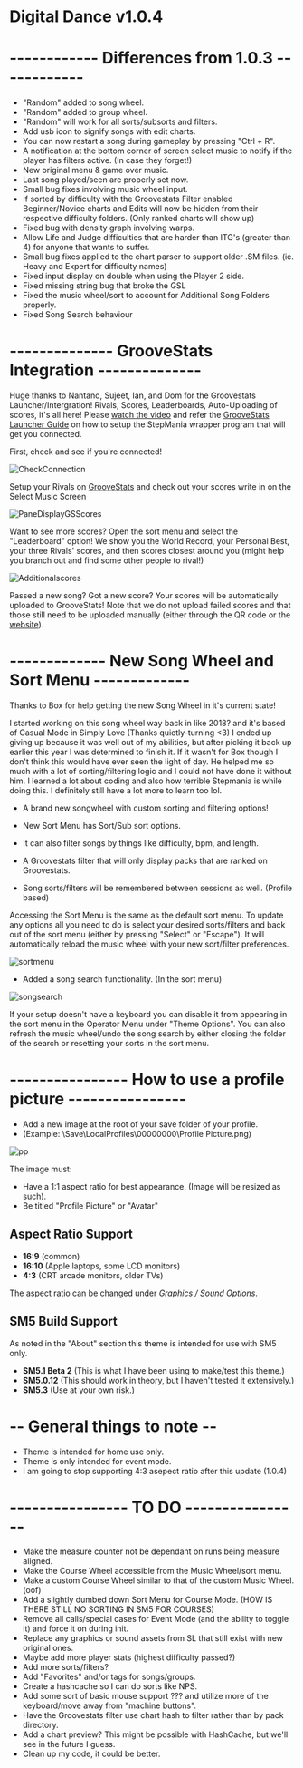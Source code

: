 # Digital Dance v1.0.4

# ------------ Differences from 1.0.3 ------------
- "Random" added to song wheel.
- "Random" added to group wheel.
- "Random" will work for all sorts/subsorts and filters.
- Add usb icon to signify songs with edit charts.
- You can now restart a song during gameplay by pressing "Ctrl + R".
- A notification at the bottom corner of screen select music to notify if the player has filters active. (In case they forget!)
- New original menu & game over music.
- Last song played/seen are properly set now.
- Small bug fixes involving music wheel input.
- If sorted by difficulty with the Groovestats Filter enabled Beginner/Novice charts and Edits will now be hidden from their respective difficulty folders. (Only ranked charts will show up)
- Fixed bug with density graph involving warps.
- Allow Life and Judge difficulties that are harder than ITG's (greater than 4) for anyone that wants to suffer.
- Small bug fixes applied to the chart parser to support older .SM files. (ie. Heavy and Expert for difficulty names)
- Fixed input display on double when using the Player 2 side.
- Fixed missing string bug that broke the GSL
- Fixed the music wheel/sort to account for Additional Song Folders properly.
- Fixed Song Search behaviour


# -------------- GrooveStats Integration --------------
Huge thanks to Nantano, Sujeet, Ian, and Dom for the Groovestats Launcher/Intergration!
Rivals, Scores, Leaderboards, Auto-Uploading of scores, it's all here! Please [watch the video](https://www.youtube.com/watch?v=8yMzp7xMQq0) and refer the [GrooveStats Launcher Guide](https://github.com/GrooveStats/gslauncher#readme) on how to setup the StepMania wrapper program that will get you connected.

First, check and see if you're connected!

![CheckConnection](https://i.imgur.com/QQOsCG9.png)

Setup your Rivals on [GrooveStats](https://groovestats.com/index.php?page=register&action=update) and check out your scores write in on the Select Music Screen

![PaneDisplayGSScores](https://i.imgur.com/BrTCdFy.png)

Want to see more scores? Open the sort menu and select the "Leaderboard" option! We show you the World Record, your Personal Best, your three Rivals' scores, and then scores closest around you (might help you branch out and find some other people to rival!)

![Additionalscores](https://i.imgur.com/YOiiCcr.png)

Passed a new song? Got a new score? Your scores will be automatically uploaded to GrooveStats! Note that we do not upload failed scores and that those still need to be uploaded manually (either through the QR code or the [website](https://groovestats.com/)).

# ------------- New Song Wheel and Sort Menu -------------
Thanks to Box for help getting the new Song Wheel in it's current state!

I started working on this song wheel way back in like 2018? and it's based of Casual Mode in Simply Love (Thanks quietly-turning <3)
I ended up giving up because it was well out of my abilities, but after picking it back up earlier this year I was determined to finish it. If it wasn't for Box though I don't think this would have ever seen the light of day. He helped me so much with a lot of sorting/filtering logic and I could not have done it without him. I learned a lot about coding and also how terrible Stepmania is while doing this. I definitely still have a lot more to learn too lol.

- A brand new songwheel with custom sorting and filtering options!

- New Sort Menu has Sort/Sub sort options.

- It can also filter songs by things like difficulty, bpm, and length.

- A Groovestats filter that will only display packs that are ranked on Groovestats.

- Song sorts/filters will be remembered between sessions as well. (Profile based)

Accessing the Sort Menu is the same as the default sort menu. To update any options all you need to do is select your desired sorts/filters and back out of the sort menu (either by pressing "Select" or "Escape"). It will automatically reload the music wheel with your new sort/filter preferences.

![sortmenu](https://i.imgur.com/zxYdwMk.png)

- Added a song search functionality. (In the sort menu)

![songsearch](https://i.imgur.com/bZ4R32V.png)

If your setup doesn't have a keyboard you can disable it from appearing in the sort menu in the Operator Menu under "Theme Options".
You can also refresh the music wheel/undo the song search by either closing the folder of the search or resetting your sorts in the sort menu.


# ---------------- How to use a profile picture ----------------

- Add a new image at the root of your save folder of your profile.
- (Example: \Save\LocalProfiles\00000000\Profile Picture.png)

![pp](https://i.imgur.com/YDMuJjY.png)

The image must:
- Have a 1:1 aspect ratio for best appearance. (Image will be resized as such).
- Be titled "Profile Picture" or "Avatar"

## Aspect Ratio Support

  * <strong>16:9</strong> (common)
  * <strong>16:10</strong> (Apple laptops, some LCD monitors)
  * <strong>4:3</strong> (CRT arcade monitors, older TVs)
  
The aspect ratio can be changed under *Graphics / Sound Options*.

## SM5 Build Support
As noted in the "About" section this theme is intended for use with SM5 only.
* <strong>SM5.1 Beta 2</strong> (This is what I have been using to make/test this theme.)
* <strong>SM5.0.12</strong> (This should work in theory, but I haven't tested it extensively.)
* <strong>SM5.3</strong> (Use at your own risk.)


# -- General things to note --
- Theme is intended for home use only.
- Theme is only intended for event mode.
- I am going to stop supporting 4:3 asepect ratio after this update (1.0.4)

# ---------------- TO DO ----------------
- Make the measure counter not be dependant on runs being measure aligned.
- Make the Course Wheel accessible from the Music Wheel/sort menu.
- Make a custom Course Wheel similar to that of the custom Music Wheel. (oof)
- Add a slightly dumbed down Sort Menu for Course Mode. (HOW IS THERE STILL NO SORTING IN SM5 FOR COURSES)
- Remove all calls/special cases for Event Mode (and the ability to toggle it) and force it on during init.
- Replace any graphics or sound assets from SL that still exist with new original ones.
- Maybe add more player stats (highest difficulty passed?)
- Add more sorts/filters?
- Add "Favorites" and/or tags for songs/groups.
- Create a hashcache so I can do sorts like NPS.
- Add some sort of basic mouse support ??? and utilize more of the keyboard/move away from "machine buttons".
- Have the Groovestats filter use chart hash to filter rather than by pack directory.
- Add a chart preview? This might be possible with HashCache, but we'll see in the future I guess.
- Clean up my code, it could be better.